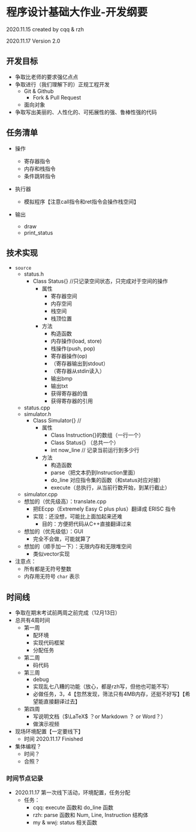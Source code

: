 # 程序设计基础大作业-开发纲要

2020.11.15 created by cqq & rzh

2020.11.17 Version 2.0

## 开发目标

+ 争取比老师的要求强亿点点
+ 争取进行（我们理解下的）正规工程开发
  + Git & Github
    + Fork & Pull Request
  + 面向对象
+ 争取写出美丽的、人性化的、可拓展性的强、鲁棒性强的代码

## 任务清单

+ 操作

  + 寄存器指令
  + 内存和栈指令
  + 条件跳转指令

+ 执行器

  + 模拟程序【注意call指令和ret指令会操作栈空间】

+ 输出

  + draw
  + print_status

## 技术实现

+ `source` 
  + status.h
    + Class Status{} //只记录空间状态，只完成对于空间的操作
      + 属性
        + 寄存器空间
        + 内存空间
        + 栈空间
        + 栈顶位置
      + 方法
        + 构造函数
        + 内存操作(load, store)
        + 栈操作(push, pop)
        + 寄存器操作(op)
        + （寄存器输出到stdout）
        + （寄存器从stdin读入）
        + 输出bmp
        + 输出txt
        + 获得寄存器的值
        + 获得寄存器的引用
  + status.cpp
  + simulator.h
    + Class Simulator{} // 
      + 属性
        + Class Instruction{}的数组（一行一个）
        + Class Status{} （总共一个）
        + int now_line // 记录当前运行到多少行
      + 方法
        + 构造函数
        + parse（把文本扔到Instruction里面）
        + do_line 对应指令集的函数（和status对应对接）
        + execute（总执行，从当前行数开始，到某行截止）
  + simulator.cpp
  + 想加的（优先级高）：translate.cpp
    + 把EEcpp（Extremely Easy C plus plus）翻译成 ERISC 指令
    + 实现：还没想，可能比上面加起来还难
      + 目的：方便把代码从C++直接翻译过来
  + 想加的（优先级低）：GUI
    + 完全不会做，可能就算了
  + 想加的（顺手加一下）：无限内存和无限堆空间
    + 类似vector实现
+ 注意点：
  + 所有都是无符号整数
  + 内存用无符号 `char` 表示

## 时间线

+ 争取在期末考试前两周之前完成（12月13日）
+ 总共有4周时间
  + 第一周
    + 配环境
    + 实现代码框架
    + 分配任务
  + 第二周
    + 码代码
  + 第三周
    + debug
    + 实现乱七八糟的功能（放心，都是rzh写，但他也可能不写）
    + 必做任务，3，4【忽然发现，筛法只有4MB内存，还挺不好写】【希望能直接翻译过去】
  + 第四周
    + 写说明文档（$\LaTeX$ ？or Markdown ？ or Word？）
    + 做演示视频
+ 现场环境配置【一定要线下】
  + 时间 2020.11.17 Finished
+ 集体编程？
  + 时间？
  + 合照？

### 时间节点记录

+ 2020.11.17 第一次线下活动，环境配置，任务分配
  + 任务：
    + cqq: execute 函数和 do_line 函数
    + rzh: parse 函数和 Num, Line, Instruction 结构体
    + my & wwj: status 相关函数